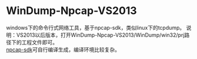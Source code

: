 # WinDump-Npcap-VS2013
windows下的命令行式网络工具，基于npcap-sdk，类似linux下的tcpdump。
说明：VS2013以后版本，打开WinDump-Npcap-VS2013/WinDump/win32/prj路径下的工程文件即可。
<br/>[npcap-sdk](https://github.com/nmap/npcap)可自行编译生成，编译环境比较复杂。
